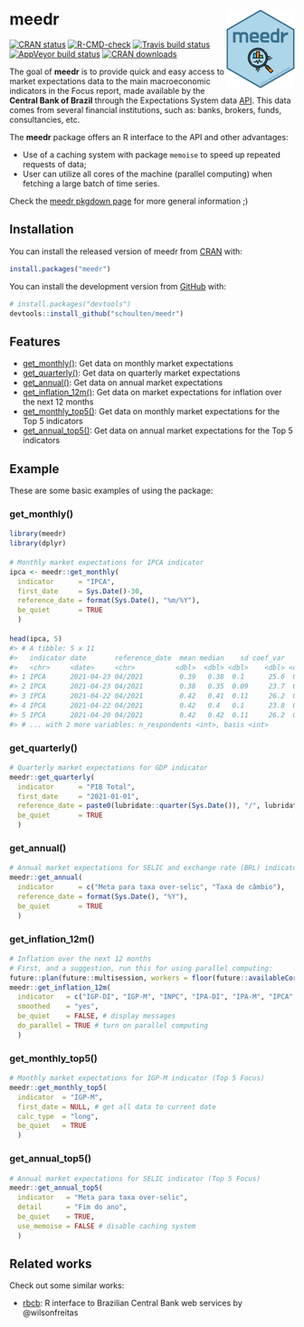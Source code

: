 
<!-- README.md is generated from README.Rmd. Please edit that file -->

# meedr <img src='man/figures/logo.png' align="right" height="139" />

<!-- badges: start -->

[![CRAN
status](https://www.r-pkg.org/badges/version/meedr)](https://CRAN.R-project.org/package=meedr)
[![R-CMD-check](https://github.com/schoulten/meedr/workflows/R-CMD-check/badge.svg)](https://github.com/schoulten/meedr/actions)
[![Travis build
status](https://travis-ci.com/schoulten/meedr.svg?branch=main)](https://travis-ci.com/schoulten/meedr)
[![AppVeyor build
status](https://ci.appveyor.com/api/projects/status/github/schoulten/meedr?branch=main&svg=true)](https://ci.appveyor.com/project/schoulten/meedr)
[![CRAN
downloads](http://cranlogs.r-pkg.org/badges/grand-total/meedr?color=green)](https://cran.r-project.org/package=meedr)
<!-- badges: end -->

The goal of **meedr** is to provide quick and easy access to market
expectations data to the main macroeconomic indicators in the Focus
report, made available by the **Central Bank of Brazil** through the
Expectations System data
[API](https://olinda.bcb.gov.br/olinda/servico/Expectativas/versao/v1/aplicacao#!/recursos).
This data comes from several financial institutions, such as: banks,
brokers, funds, consultancies, etc.

The **meedr** package offers an R interface to the API and other
advantages:

-   Use of a caching system with package `memoise` to speed up repeated
    requests of data;
-   User can utilize all cores of the machine (parallel computing) when
    fetching a large batch of time series.

Check the [meedr pkgdown page](https://fortietwo.com/meedr/) for more
general information ;)

## Installation

You can install the released version of meedr from
[CRAN](https://cran.r-project.org/package=meedr) with:

``` r
install.packages("meedr")
```

You can install the development version from
[GitHub](https://github.com/schoulten/meedr) with:

``` r
# install.packages("devtools")
devtools::install_github("schoulten/meedr")
```

## Features

-   [get\_monthly()](#get_monthly): Get data on monthly market
    expectations
-   [get\_quarterly()](#get_quarterly): Get data on quarterly market
    expectations
-   [get\_annual()](#get_annual): Get data on annual market expectations
-   [get\_inflation\_12m()](#get_inflation_12m): Get data on market
    expectations for inflation over the next 12 months
-   [get\_monthly\_top5()](#get_monthly_top5): Get data on monthly
    market expectations for the Top 5 indicators
-   [get\_annual\_top5()](#get_annual_top5): Get data on annual market
    expectations for the Top 5 indicators

## Example

These are some basic examples of using the package:

### get\_monthly()

``` r
library(meedr)
library(dplyr)

# Monthly market expectations for IPCA indicator
ipca <- meedr::get_monthly(
  indicator      = "IPCA",
  first_date     = Sys.Date()-30,
  reference_date = format(Sys.Date(), "%m/%Y"),
  be_quiet       = TRUE
  )

head(ipca, 5)
#> # A tibble: 5 x 11
#>   indicator date       reference_date  mean median    sd coef_var   min   max
#>   <chr>     <date>     <chr>          <dbl>  <dbl> <dbl>    <dbl> <dbl> <dbl>
#> 1 IPCA      2021-04-23 04/2021         0.39   0.38  0.1      25.6  0.18  0.74
#> 2 IPCA      2021-04-23 04/2021         0.38   0.35  0.09     23.7  0.18  0.74
#> 3 IPCA      2021-04-22 04/2021         0.42   0.41  0.11     26.2  0.2   0.74
#> 4 IPCA      2021-04-22 04/2021         0.42   0.4   0.1      23.8  0.24  0.74
#> 5 IPCA      2021-04-20 04/2021         0.42   0.42  0.11     26.2  0.2   0.74
#> # ... with 2 more variables: n_respondents <int>, basis <int>
```

### get\_quarterly()

``` r
# Quarterly market expectations for GDP indicator
meedr::get_quarterly(
  indicator      = "PIB Total",
  first_date     = "2021-01-01",
  reference_date = paste0(lubridate::quarter(Sys.Date()), "/", lubridate::year(Sys.Date())),
  be_quiet       = TRUE
  )
```

### get\_annual()

``` r
# Annual market expectations for SELIC and exchange rate (BRL) indicator
meedr::get_annual(
  indicator      = c("Meta para taxa over-selic", "Taxa de câmbio"),
  reference_date = format(Sys.Date(), "%Y"),
  be_quiet       = TRUE
  )
```

### get\_inflation\_12m()

``` r
# Inflation over the next 12 months
# First, and a suggestion, run this for using parallel computing:
future::plan(future::multisession, workers = floor(future::availableCores()/2))
meedr::get_inflation_12m(
  indicator   = c("IGP-DI", "IGP-M", "INPC", "IPA-DI", "IPA-M", "IPCA", "IPCA-15", "IPC-FIPE"),
  smoothed    = "yes",
  be_quiet    = FALSE, # display messages
  do_parallel = TRUE # turn on parallel computing
  )
```

### get\_monthly\_top5()

``` r
# Monthly market expectations for IGP-M indicator (Top 5 Focus)
meedr::get_monthly_top5(
  indicator  = "IGP-M",
  first_date = NULL, # get all data to current date
  calc_type  = "long",
  be_quiet   = TRUE
  )
```

### get\_annual\_top5()

``` r
# Annual market expectations for SELIC indicator (Top 5 Focus)
meedr::get_annual_top5(
  indicator   = "Meta para taxa over-selic",
  detail      = "Fim do ano",
  be_quiet    = TRUE,
  use_memoise = FALSE # disable caching system
  )
```

## Related works

Check out some similar works:

-   [rbcb](https://github.com/wilsonfreitas/rbcb): R interface to
    Brazilian Central Bank web services by @wilsonfreitas
